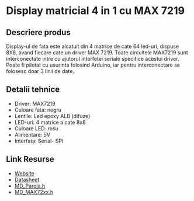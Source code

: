 # Display matricial 4 in 1 cu MAX 7219

## Descriere produs
Display-ul de fata este alcatuit din 4 matrice de cate 64 led-uri, dispuse 8X8, avand fiecare cate un driver MAX 7219. Toate circuitele MAX7219 sunt interconectate intre cu ajutorul interfetei seriale specifice acestui driver. Poate fi pilotat cu usurinta folosind Arduino, iar pentru interconectare se folosesc doar 3 linii de date.

## Detalii tehnice
- Driver: MAX7219
- Culoare fata: negru
- Lentile: Led epoxy ALB (difuze)
- LED-uri: 4 matrice a cate 8x8 
- Culoare LED: rosu
- Alimentare: 5V
- Interfata: Serial- SPI

## Link Resurse
- [Website](https://www.xab3.ro/produse/matrice-4-in-1-max-7219)
- [Datasheet](Datasheet%20MAX7219.pdf)
- [MD_Parola.h](https://github.com/MajicDesigns/MD_Parola)
- [MD_MAX72xx.h](https://github.com/MajicDesigns/MD_MAX72XX)